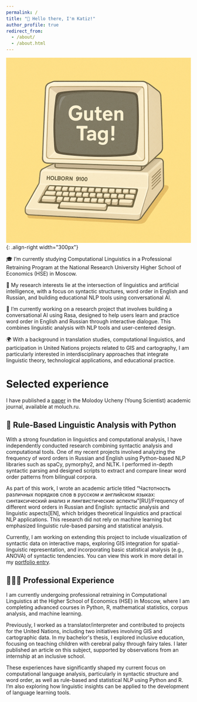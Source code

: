 ```yaml
---
permalink: /
title: "🌟 Hello there, I'm Katiz!"
author_profile: true
redirect_from: 
  - /about/
  - /about.html
---
```



![Illustration of combining computational linguistics and AI](/images/Compling(1).png){: .align-right width="300px"}

🎓 I’m currently studying Computational Linguistics in a Professional Retraining Program at the National Research University Higher School of Economics (HSE) in Moscow.

🧠 My research interests lie at the intersection of linguistics and artificial intelligence, with a focus on syntactic structures, word order in English and Russian, and building educational NLP tools using conversational AI.

🤖 I’m currently working on a research project that involves building a conversational AI using Rasa, designed to help users learn and practice word order in English and Russian through interactive dialogue. This combines linguistic analysis with NLP tools and user-centered design.

🌍 With a background in translation studies, computational linguistics, and participation in United Nations projects related to GIS and cartography, I am particularly interested in interdisciplinary approaches that integrate linguistic theory, technological applications, and educational practice.


# Selected experience 

I have published a [paper](https://katiz1.github.io//publications/) in the Molodoy Ucheny (Young Scientist) academic journal, available at moluch.ru. 

## 📜 Rule-Based Linguistic Analysis with Python

With a strong foundation in linguistics and computational analysis, I have independently conducted research combining syntactic analysis and computational tools. One of my recent projects involved analyzing the frequency of word orders in Russian and English using Python-based NLP libraries such as spaCy, pymorphy2, and NLTK. I performed in-depth syntactic parsing and designed scripts to extract and compare linear word order patterns from bilingual corpora.

As part of this work, I wrote an academic article titled “Частотность различных порядков слов в русском и английском языках: синтаксический анализ и лингвистические аспекты”[RU]/Frequency of different word orders in Russian and English: syntactic analysis and linguistic aspects[EN], which bridges theoretical linguistics and practical NLP applications. This research did not rely on machine learning but emphasized linguistic rule-based parsing and statistical analysis.

Currently, I am working on extending this project to include visualization of syntactic data on interactive maps, exploring GIS integration for spatial-linguistic representation, and incorporating basic statistical analysis (e.g., ANOVA) of syntactic tendencies. You can view this work in more detail in my [portfolio entry](https://katiz1.github.io//portfolio/).

## 👩🏻‍🔬 Professional Experience

I am currently undergoing professional retraining in Computational Linguistics at the Higher School of Economics (HSE) in Moscow, where I am completing advanced courses in Python, R, mathematical statistics, corpus analysis, and machine learning.

Previously, I worked as a translator/interpreter and contributed to projects for the United Nations, including two initiatives involving GIS and cartographic data. In my bachelor's thesis, I explored inclusive education, focusing on teaching children with cerebral palsy through fairy tales. I later published an article on this subject, supported by observations from an internship at an inclusive school.

These experiences have significantly shaped my current focus on computational language analysis, particularly in syntactic structure and word order, as well as rule-based and statistical NLP using Python and R. I’m also exploring how linguistic insights can be applied to the development of language learning tools.









